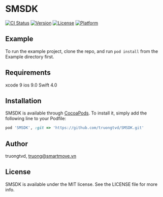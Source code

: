 # SMSDK

[![CI Status](https://img.shields.io/travis/truongtvd/SMSDK.svg?style=flat)](https://travis-ci.org/truongtvd/SMSDK)
[![Version](https://img.shields.io/cocoapods/v/SMSDK.svg?style=flat)](https://cocoapods.org/pods/SMSDK)
[![License](https://img.shields.io/cocoapods/l/SMSDK.svg?style=flat)](https://cocoapods.org/pods/SMSDK)
[![Platform](https://img.shields.io/cocoapods/p/SMSDK.svg?style=flat)](https://cocoapods.org/pods/SMSDK)

## Example

To run the example project, clone the repo, and run `pod install` from the Example directory first.

## Requirements
xcode 9
ios 9.0
Swift 4.0
## Installation

SMSDK is available through [CocoaPods](https://cocoapods.org). To install
it, simply add the following line to your Podfile:

```ruby
pod 'SMSDK', :git => 'https://github.com/truongtvd/SMSDK.git'
```

## Author

truongtvd, truong@smartmove.vn

## License

SMSDK is available under the MIT license. See the LICENSE file for more info.
